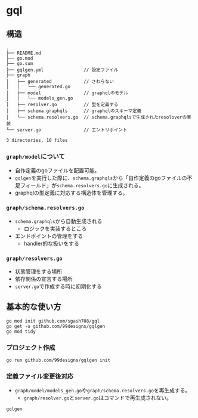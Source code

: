 # gql

## 構造

```:bash
.
├── README.md
├── go.mod
├── go.sum
├── gqlgen.yml               // 設定ファイル
├── graph
│   ├── generated            // さわらない
│   │   └── generated.go
│   ├── model                // graphqlのモデル
│   │   └── models_gen.go
│   ├── resolver.go          // 型を定義する
│   ├── schema.graphqls      // graphqlのスキーマ定義
│   └── schema.resolvers.go  // schema.graphqlsで生成されたresoloverの実装
└── server.go                // エントリポイント

3 directories, 10 files
```

### `graph/model`について
- 自作定義のgoファイルを配置可能。
- `gqlgen`を実行した際に、`schema.graphqls`から「自作定義のgoファイルの不足フィールド」が`schema.resolvers.go`に生成される。
- graphqlの型定義に対応する構造体を管理する。

### `graph/schema.resolvers.go`
- `schema.graphqls`から自動生成される
  - ロジックを実装するところ
- エンドポイントの管理をする
  - handler的な扱いをする

### `graph/resolvers.go`
- 状態管理をする場所
- 依存関係の宣言する場所
- `server.go`で作成する時に初期化する

## 基本的な使い方

```:bash
go mod init github.com/sgash708/gql
go get -u github.com/99designs/gqlgen
go mod tidy
```

### プロジェクト作成

```:bash
go run github.com/99designs/gqlgen init
```

### 定義ファイル変更後対応
- `graph/model/models_gen.go`や`graph/schema.resolvers.go`を再生成する。
  - `graph/resolver.go`と`server.go`はコマンドで再生成されない。

```:bash
gqlgen
```

